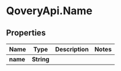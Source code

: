 # QoveryApi.Name

## Properties

Name | Type | Description | Notes
------------ | ------------- | ------------- | -------------
**name** | **String** |  | 


